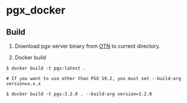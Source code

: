 # pgx_docker
## Build

1. Download pgx-server binary from [OTN](https://www.oracle.com/technetwork/oracle-labs/parallel-graph-analytix/downloads/downloads-2206142.html) to current directory.

2. Docker build

```
$ docker build -t pgx:latest .

# If you want to use other than PGX 19.2, you must set --build-arg version=x.x.x

$ docker build -t pgx:3.2.0 . --build-arg version=3.2.0
```

